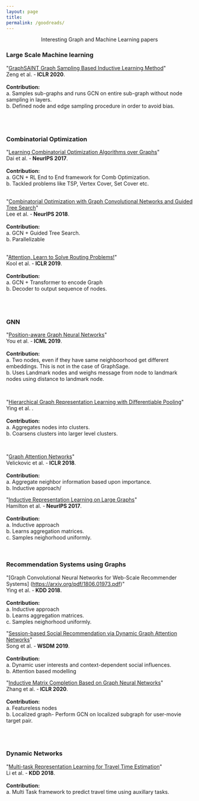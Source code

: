 ```yaml
---
layout: page
title: 
permalink: /goodreads/
---
```



<p align="center">
Interesting Graph and Machine Learning papers
</p>

### Large Scale Machine learning

"[GraphSAINT Graph Sampling Based Inductive Learning Method](www.openreview.net/pdf?id=BJe8pkHFwS)"
<br>           Zeng et al. -<b> ICLR 2020</b>.
 <br><br>
  <b>Contribution:</b>
  <br>       a. Samples sub-graphs and runs GCN on entire sub-graph without node sampling in layers.
<br>         b. Defined node and edge sampling procedure in order to avoid bias.
  
<br>
<br>




### Combinatorial Optimization

"[Learning Combinatorial Optimization Algorithms over Graphs](https://arxiv.org/abs/1704.01665)"
<br>           Dai et al. -<b> NeurIPS 2017</b>.
 <br><br>
  <b>Contribution:</b>
  <br>       a. GCN + RL End to End framework for Comb Optimization.
  <br>       b. Tackled problems like TSP, Vertex Cover, Set Cover etc.
<br>
<br>

"[Combinatorial Optimization with Graph Convolutional Networks and Guided Tree Search](https://arxiv.org/abs/1810.10659)"
<br>           Lee et al. -<b> NeurIPS 2018</b>.
 <br><br>
  <b>Contribution:</b>
  <br>       a. GCN + Guided Tree Search.
  <br>       b. Parallelizable 
<br>
<br>

"[Attention, Learn to Solve Routing Problems!](https://arxiv.org/abs/1810.10659)"
<br>           Kool et al. -<b> ICLR 2019</b>.
 <br><br>
  <b>Contribution:</b>
  <br>       a. GCN + Transformer to encode Graph
  <br>       b. Decoder to output sequence of nodes.
<br>

<br>

<br>



### GNN

"[Position-aware Graph Neural Networks](https://arxiv.org/pdf/1906.04817.pdf)"
<br>           You et al. -<b> ICML 2019</b>.
 <br><br>
  <b>Contribution:</b>
  <br>       a. Two nodes, even if they have same neighboorhood get different embeddings. This is not in the case of GraphSage.
<br>         b. Uses Landmark nodes and weighs message from node to landmark nodes using distance to landmark node.
  
<br>

 "[Hierarchical Graph Representation Learning with Differentiable Pooling](https://arxiv.org/pdf/1806.08804.pdf)"
<br>           Ying et al. <b></b>.
 <br><br>
  <b>Contribution:</b>
  <br>       a. Aggregates nodes into clusters.
<br>         b. Coarsens clusters into larger level clusters.
  
<br>

"[Graph Attention Networks](https://arxiv.org/pdf/1710.10903.pdf)"
<br>           Velickovic et al. -<b> ICLR 2018</b>.
 <br><br>
  <b>Contribution:</b>
  <br>       a. Aggregate neighbor information based upon importance.
<br>         b. Inductive approach/
  <br>

  
  
"[Inductive Representation Learning on Large Graphs](https://arxiv.org/pdf/1706.02216.pdf)"
<br>           Hamilton et al. -<b> NeurIPS 2017</b>.
 <br><br>
  <b>Contribution:</b>
  <br>      a. Inductive approach
<br>        b. Learns aggregation matrices.
<br>        c. Samples neighorhood uniformly.
<br>

<br>



### Recommendation Systems using Graphs
"[Graph Convolutional Neural Networks for Web-Scale Recommender Systems] (https://arxiv.org/pdf/1806.01973.pdf)"
<br>           Ying et al. -<b> KDD 2018</b>.
 <br><br>
  <b>Contribution:</b>
  <br>      a. Inductive approach
<br>         b. Learns aggregation matrices.
<br>        c. Samples neighorhood uniformly.
<br>


"[Session-based Social Recommendation via Dynamic Graph Attention Networks](https://arxiv.org/pdf/1902.09362.pdf)"
<br>           Song et al. -<b> WSDM 2019</b>.
 <br><br>
  <b>Contribution:</b>
  <br>  a. Dynamic user interests and context-dependent social influences.
<br>    b. Attention based modelling
<br>


"[Inductive Matrix Completion Based on Graph Neural Networks](https://openreview.net/forum?id=ByxxgCEYDS)"
<br>           Zhang et al. -<b> ICLR 2020</b>.
 <br><br>
  <b>Contribution:</b>
  <br>  a. Featureless nodes
<br>    b. Localized graph- Perform GCN on localized subgraph for user-movie target pair.

<br>
<br>


### Dynamic Networks

"[Multi-task Representation Learning for Travel Time Estimation](https://infolab.usc.edu/DocsDemos/kdd_2018_deep_eta.pdf)"
<br>           Li et al. -<b> KDD 2018</b>.
 <br><br>
  <b>Contribution:</b>
  <br>  a. Multi Task framework to predict travel time using auxillary tasks.
<br>  






  
